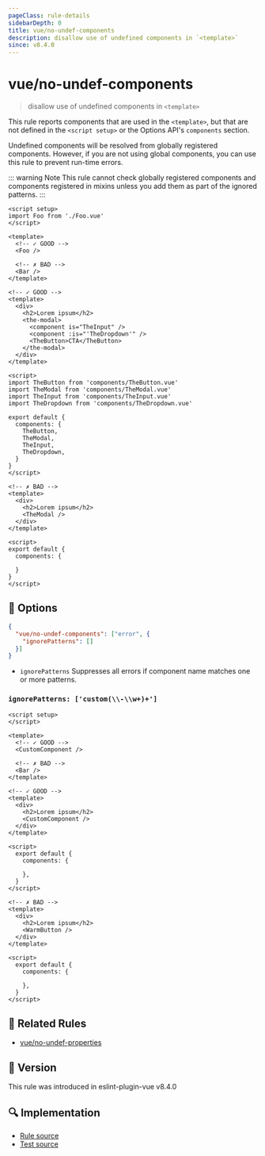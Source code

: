 ```yaml
---
pageClass: rule-details
sidebarDepth: 0
title: vue/no-undef-components
description: disallow use of undefined components in `<template>`
since: v8.4.0
---
```

# vue/no-undef-components

> disallow use of undefined components in `<template>`

This rule reports components that are used in the `<template>`, but that are not defined in the `<script setup>` or the Options API's `components` section.

Undefined components will be resolved from globally registered components. However, if you are not using global components, you can use this rule to prevent run-time errors.

::: warning Note
This rule cannot check globally registered components and components registered in mixins
unless you add them as part of the ignored patterns.
:::

<eslint-code-block :rules="{'vue/no-undef-components': ['error']}">

```vue
<script setup>
import Foo from './Foo.vue'
</script>

<template>
  <!-- ✓ GOOD -->
  <Foo />

  <!-- ✗ BAD -->
  <Bar />
</template>
```

</eslint-code-block>

<eslint-code-block :rules="{'vue/no-undef-components': ['error']}">

```vue
<!-- ✓ GOOD -->
<template>
  <div>
    <h2>Lorem ipsum</h2>
    <the-modal>
      <component is="TheInput" />
      <component :is="'TheDropdown'" />
      <TheButton>CTA</TheButton>
    </the-modal>
  </div>
</template>

<script>
import TheButton from 'components/TheButton.vue'
import TheModal from 'components/TheModal.vue'
import TheInput from 'components/TheInput.vue'
import TheDropdown from 'components/TheDropdown.vue'

export default {
  components: {
    TheButton,
    TheModal,
    TheInput,
    TheDropdown,
  }
}
</script>
```

</eslint-code-block>

<eslint-code-block :rules="{'vue/no-undef-components': ['error']}">

```vue
<!-- ✗ BAD -->
<template>
  <div>
    <h2>Lorem ipsum</h2>
    <TheModal />
  </div>
</template>

<script>
export default {
  components: {

  }
}
</script>
```

</eslint-code-block>

## :wrench: Options

```json
{
  "vue/no-undef-components": ["error", {
    "ignorePatterns": []
  }]
}
```

- `ignorePatterns` Suppresses all errors if component name matches one or more patterns.

### `ignorePatterns: ['custom(\\-\\w+)+']`

<eslint-code-block :rules="{'vue/no-undef-components': ['error', { 'ignorePatterns': ['custom(\\-\\w+)+'] }]}">

```vue
<script setup>
</script>

<template>
  <!-- ✓ GOOD -->
  <CustomComponent />

  <!-- ✗ BAD -->
  <Bar />
</template>
```

</eslint-code-block>

<eslint-code-block :rules="{'vue/no-undef-components': ['error', { 'ignorePatterns': ['custom(\\-\\w+)+'] }]}">

```vue
<!-- ✓ GOOD -->
<template>
  <div>
    <h2>Lorem ipsum</h2>
    <CustomComponent />
  </div>
</template>

<script>
  export default {
    components: {

    },
  }
</script>
```

</eslint-code-block>

<eslint-code-block :rules="{'vue/no-undef-components': ['error', { 'ignorePatterns': ['custom(\\-\\w+)+'] }]}">

```vue
<!-- ✗ BAD -->
<template>
  <div>
    <h2>Lorem ipsum</h2>
    <WarmButton />
  </div>
</template>

<script>
  export default {
    components: {

    },
  }
</script>
```

</eslint-code-block>

## :couple: Related Rules

- [vue/no-undef-properties](https://github.com/vuejs/eslint-plugin-vue/tree/master/docs/rules/no-undef-properties.md)

## :rocket: Version

This rule was introduced in eslint-plugin-vue v8.4.0

## :mag: Implementation

- [Rule source](https://github.com/vuejs/eslint-plugin-vue/blob/master/lib/rules/no-undef-components.js)
- [Test source](https://github.com/vuejs/eslint-plugin-vue/blob/master/tests/lib/rules/no-undef-components.js)
